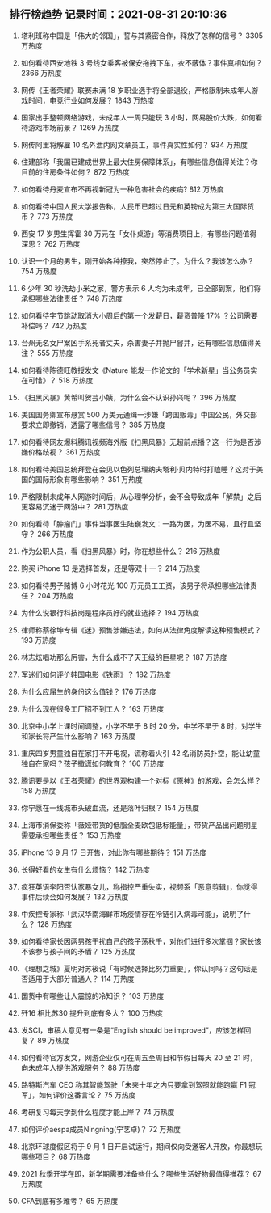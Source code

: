 
## 排行榜趋势 记录时间：2021-08-31 20:10:36
  
  1. 塔利班称中国是「伟大的邻国」，誓与其紧密合作，释放了怎样的信号？ 3305 万热度
    
  2. 如何看待西安地铁 3 号线女乘客被保安拖拽下车，衣不蔽体？事件真相如何？ 2366 万热度
    
  3. 网传《王者荣耀》联赛未满 18 岁职业选手将全部退役，严格限制未成年人游戏时间，电竞行业如何发展？ 1843 万热度
    
  4. 国家出手整顿网络游戏，未成年人一周只能玩 3 小时，网易股价大跌，如何看待游戏市场前景？ 1269 万热度
    
  5. 网传阿里将解雇 10 名外泄内网文章员工，事件真实性如何？ 934 万热度
    
  6. 住建部称「我国已建成世界上最大住房保障体系」，有哪些信息值得关注？你目前的住房条件如何？ 872 万热度
    
  7. 如何看待丹麦宣布不再视新冠为一种危害社会的疾病? 812 万热度
    
  8. 如何看待中国人民大学报告称，人民币已超过日元和英镑成为第三大国际货币？ 773 万热度
    
  9. 西安 17 岁男生挥霍 30 万元在「女仆桌游」等消费项目上，有哪些问题值得深思？ 762 万热度
    
  10. 认识一个月的男生，刚开始各种撩我，突然停止了。为什么？我该怎么办？ 754 万热度
    
  11. 6 少年 30 秒洗劫小米之家，警方表示 6 人均为未成年，已全部到案，他们将承担哪些法律责任？ 748 万热度
    
  12. 如何看待字节跳动取消大小周后的第一个发薪日，薪资普降 17% ？公司需要补偿吗？ 742 万热度
    
  13. 台州无名女尸案凶手系死者丈夫，杀害妻子并抛尸窨井，还有哪些信息值得关注？ 555 万热度
    
  14. 如何看待陈德旺教授发文《Nature 能发一作论文的「学术新星」当公务员实在可惜》？ 518 万热度
    
  15. 《扫黑风暴》黄希叫贺芸小姨，为什么会不认识孙兴呢？ 396 万热度
    
  16. 美国国务卿宣布悬赏 500 万美元通缉一涉嫌「跨国贩毒」中国公民，外交部要求立即撤销，透露了哪些信号？ 385 万热度
    
  17. 如何看待网友爆料腾讯视频海外版《扫黑风暴》无超前点播？这一行为是否涉嫌价格歧视？ 361 万热度
    
  18. 如何看待美国总统拜登在会见以色列总理纳夫塔利·贝内特时打瞌睡？这对于美国的国际形象有哪些影响？ 351 万热度
    
  19. 严格限制未成年人网游时间后，从心理学分析，会不会导致成年「解禁」之后更容易沉迷于网游中？ 281 万热度
    
  20. 如何看待「肿瘤门」事件当事医生陆巍发文：一路为医，为医不易，且行且坚守？ 266 万热度
    
  21. 作为公职人员，看《扫黑风暴》时，你在想些什么？ 216 万热度
    
  22. 购买 iPhone 13 是选择首发，还是等双十一？ 214 万热度
    
  23. 如何看待男子赌博 6 小时花光 100 万元员工工资，该男子将承担哪些法律责任？ 204 万热度
    
  24. 为什么说银行科技岗是程序员好的就业选择？ 194 万热度
    
  25. 律师称蔡徐坤专辑《迷》预售涉嫌违法，如何从法律角度解读这种预售模式？ 193 万热度
    
  26. 林志炫唱功那么厉害，为什么成不了天王级的巨星呢？ 187 万热度
    
  27. 军迷们如何评价韩国电影《铁雨》？ 182 万热度
    
  28. 为什么应届生的身份这么值钱？ 176 万热度
    
  29. 为什么现在很多工厂招不到工人？ 163 万热度
    
  30. 北京中小学上课时间调整，小学不早于 8 时 20 分，中学不早于 8 时，对学生和家长将产生什么影响？ 163 万热度
    
  31. 重庆四岁男童独自在家打不开电视，谎称着火引 42 名消防员扑空，能让幼童独自在家吗？孩子撒谎如何教育？ 160 万热度
    
  32. 腾讯要是以《王者荣耀》的世界观构建一个对标《原神》的游戏，会怎么样？ 158 万热度
    
  33. 你宁愿在一线城市头破血流，还是落叶归根？ 154 万热度
    
  34. 上海市消保委称「薇娅带货的低脂全麦欧包低标能量」，带货产品出问题明星需要承担哪些责任？ 153 万热度
    
  35. iPhone 13 9 月 17 日开售，对此你有哪些期待？ 151 万热度
    
  36. 长得好看的女生有什么烦恼？ 142 万热度
    
  37. 疯狂英语李阳否认家暴女儿，称指控严重失实，视频系「恶意剪辑」，你觉得事件后续会如何发展？ 132 万热度
    
  38. 中疾控专家称「武汉华南海鲜市场疫情存在冷链引入病毒可能」，说明了什么？ 128 万热度
    
  39. 如何看待家长因两男孩干扰自己的孩子荡秋千，对他们进行多次掌掴？家长该不该参与孩子间的矛盾？ 125 万热度
    
  40. 《理想之城》夏明对苏筱说「有时候选择比努力重要」，你认同吗？这句话是否适用于大部分普通人？ 114 万热度
    
  41. 国货中有哪些让人震惊的冷知识？ 103 万热度
    
  42. 歼16 相比苏30 提升到底有多大？ 100 万热度
    
  43. 发SCI，审稿人意见有一条是“English should be improved”，应该怎样回复？ 89 万热度
    
  44. 如何看待官方发文，网游企业仅可在周五至周日和节假日每天 20 至 21 时，向未成年人提供游戏服务？ 88 万热度
    
  45. 路特斯汽车 CEO 称其智能驾驶「未来十年之内只要拿到驾照就能跑赢 F1 冠军」，如何评价这番言论？ 75 万热度
    
  46. 考研复习每天学到什么程度才能上岸？ 74 万热度
    
  47. 如何评价aespa成员Ningning(宁艺卓)？ 72 万热度
    
  48. 北京环球度假区将于 9 月 1 日开启试运行，期间仅向受邀客人开放，你最想玩哪些项目？ 68 万热度
    
  49. 2021 秋季开学在即，新学期需要准备些什么？哪些生活好物最值得推荐？ 67 万热度
    
  50. CFA到底有多难考？ 65 万热度
    